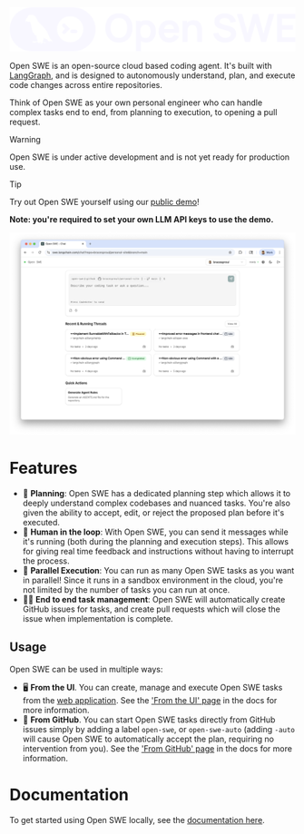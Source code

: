 <div align="center">
  <picture>
    <source media="(prefers-color-scheme: dark)" srcset="apps/docs/logo/dark.svg">
    <source media="(prefers-color-scheme: light)" srcset="apps/docs/logo/light.svg">
    <img src="apps/docs/logo/dark.svg" alt="Open SWE Logo">
  </picture>
</div>

Open SWE is an open-source cloud based coding agent. It's built with [LangGraph](https://langchain-ai.github.io/langgraphjs/), and is designed to autonomously understand, plan, and execute code changes across entire repositories.

Think of Open SWE as your own personal engineer who can handle complex tasks end to end, from planning to execution, to opening a pull request.

> [!WARNING]
> Open SWE is under active development and is not yet ready for production use.

> [!TIP]
> Try out Open SWE yourself using our [public demo](https://swe.langchain.com)!
>
> **Note: you're required to set your own LLM API keys to use the demo.**

![UI Screenshot](./static/ui-screenshot.png)

# Features

- 📝 **Planning**: Open SWE has a dedicated planning step which allows it to deeply understand complex codebases and nuanced tasks. You're also given the ability to accept, edit, or reject the proposed plan before it's executed.
- 🤝 **Human in the loop**: With Open SWE, you can send it messages while it's running (both during the planning and execution steps). This allows for giving real time feedback and instructions without having to interrupt the process.
- 🏃 **Parallel Execution**: You can run as many Open SWE tasks as you want in parallel! Since it runs in a sandbox environment in the cloud, you're not limited by the number of tasks you can run at once.
- 🧑‍💻 **End to end task management**: Open SWE will automatically create GitHub issues for tasks, and create pull requests which will close the issue when implementation is complete.

## Usage

Open SWE can be used in multiple ways:

- 🖥️ **From the UI**. You can create, manage and execute Open SWE tasks from the [web application](https://swe.langchain.com). See the ['From the UI' page](https://docs.langchain.com/labs/swe/usage/ui) in the docs for more information.
- 📝 **From GitHub**. You can start Open SWE tasks directly from GitHub issues simply by adding a label `open-swe`, or `open-swe-auto` (adding `-auto` will cause Open SWE to automatically accept the plan, requiring no intervention from you). See the ['From GitHub' page](https://docs.langchain.com/labs/swe/usage/github) in the docs for more information.

# Documentation

To get started using Open SWE locally, see the [documentation here](https://docs.langchain.com/labs/swe/).